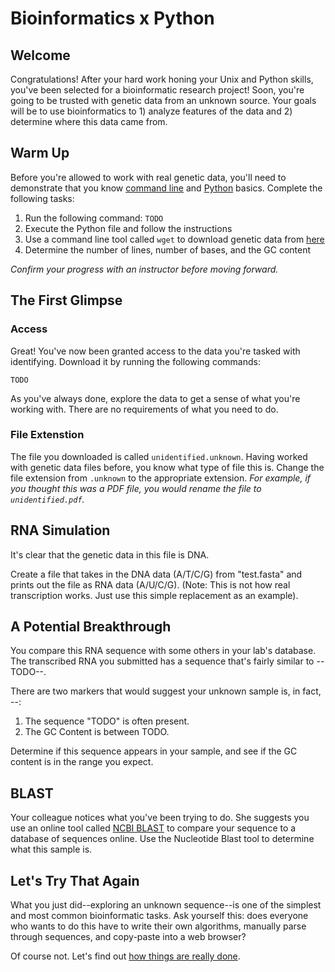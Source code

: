 # Bioinformatics x Python

## Welcome

Congratulations! After your hard work honing your Unix and Python skills, you've been selected for a bioinformatic research project! Soon, you're going to be trusted with genetic data from an unknown source. Your goals will be to use bioinformatics to 1) analyze features of the data and 2) determine where this data came from.

## Warm Up

Before you're allowed to work with real genetic data, you'll need to demonstrate that you know [command line](/2_LinuxTerminal.md) and [Python](/4_Python.md) basics. Complete the following tasks:

1. Run the following command: `TODO`
2. Execute the Python file and follow the instructions
3. Use a command line tool called `wget` to download genetic data from [here](TODO)
4. Determine the number of lines, number of bases, and the GC content

*Confirm your progress with an instructor before moving forward.*

## The First Glimpse

### Access

Great! You've now been granted access to the data you're tasked with identifying. Download it by running the following commands:
```shell
TODO
```

As you've always done, explore the data to get a sense of what you're working with. There are no requirements of what you need to do.

### File Extenstion

The file you downloaded is called `unidentified.unknown`. Having worked with genetic data files before, you know what type of file this is. Change the file extension from `.unknown` to the appropriate extension. *For example, if you thought this was a PDF file, you would rename the file to `unidentified.pdf`.*

## RNA Simulation

It's clear that the genetic data in this file is DNA. 

Create a file that takes in the DNA data (A/T/C/G) from "test.fasta" and prints out the file as RNA data (A/U/C/G). (Note: This is not how real transcription works. Just use this simple replacement as an example).


## A Potential Breakthrough

You compare this RNA sequence with some others in your lab's database. The transcribed RNA you submitted has a sequence that's fairly similar to --TODO--. 

There are two markers that would suggest your unknown sample is, in fact, --:
  1. The sequence "TODO" is often present.
  2. The GC Content is between TODO.

Determine if this sequence appears in your sample, and see if the GC content is in the range you expect.

## BLAST

Your colleague notices what you've been trying to do. She suggests you use an online tool called [NCBI BLAST](https://blast.ncbi.nlm.nih.gov/BlastAlign.cgi) to compare your sequence to a database of sequences online. Use the Nucleotide Blast tool to determine what this sample is.

## Let's Try That Again

What you just did--exploring an unknown sequence--is one of the simplest and most common bioinformatic tasks. Ask yourself this: does everyone who wants to do this have to write their own algorithms, manually parse through sequences, and copy-paste into a web browser? 

Of course not. Let's find out [how things are really done](6_BiopythonV2.md).
